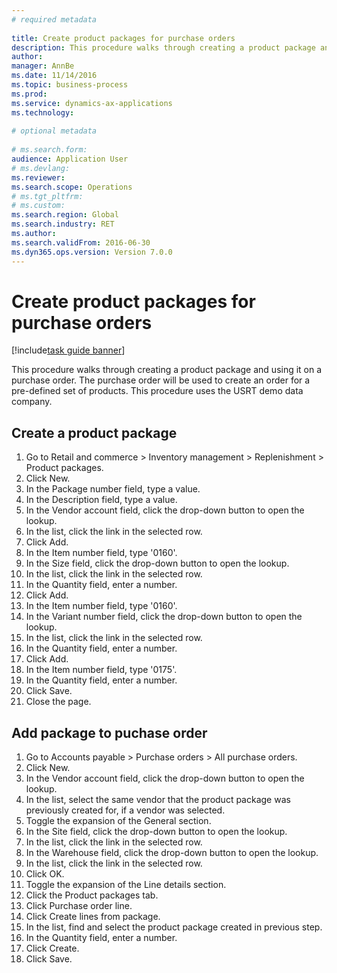 ```yaml
--- 
# required metadata 
 
title: Create product packages for purchase orders
description: This procedure walks through creating a product package and using it on a purchase order. 
author: 
manager: AnnBe 
ms.date: 11/14/2016
ms.topic: business-process 
ms.prod:  
ms.service: dynamics-ax-applications 
ms.technology:  
 
# optional metadata 
 
# ms.search.form:   
audience: Application User 
# ms.devlang:  
ms.reviewer: 
ms.search.scope: Operations 
# ms.tgt_pltfrm:  
# ms.custom:  
ms.search.region: Global
ms.search.industry: RET
ms.author: 
ms.search.validFrom: 2016-06-30 
ms.dyn365.ops.version: Version 7.0.0 
---
```

# Create product packages for purchase orders

[!include[task guide banner](../includes/task-guide-banner.md)]

This procedure walks through creating a product package and using it on a purchase order. The purchase order will be used to create an order for a pre-defined set of products. This procedure uses the USRT demo data company.


## Create a product package
1. Go to Retail and commerce > Inventory management > Replenishment > Product packages.
2. Click New.
3. In the Package number field, type a value.
4. In the Description field, type a value.
5. In the Vendor account field, click the drop-down button to open the lookup.
6. In the list, click the link in the selected row.
7. Click Add.
8. In the Item number field, type '0160'.
9. In the Size field, click the drop-down button to open the lookup.
10. In the list, click the link in the selected row.
11. In the Quantity field, enter a number.
12. Click Add.
13. In the Item number field, type '0160'.
14. In the Variant number field, click the drop-down button to open the lookup.
15. In the list, click the link in the selected row.
16. In the Quantity field, enter a number.
17. Click Add.
18. In the Item number field, type '0175'.
19. In the Quantity field, enter a number.
20. Click Save.
21. Close the page.

## Add package to puchase order
1. Go to Accounts payable > Purchase orders > All purchase orders.
2. Click New.
3. In the Vendor account field, click the drop-down button to open the lookup.
4. In the list, select the same vendor that the product package was previously created for, if a vendor was selected.
5. Toggle the expansion of the General section.
6. In the Site field, click the drop-down button to open the lookup.
7. In the list, click the link in the selected row.
8. In the Warehouse field, click the drop-down button to open the lookup.
9. In the list, click the link in the selected row.
10. Click OK.
11. Toggle the expansion of the Line details section.
12. Click the Product packages tab.
13. Click Purchase order line.
14. Click Create lines from package.
15. In the list, find and select the product package created in previous step.
16. In the Quantity field, enter a number.
17. Click Create.
18. Click Save.


